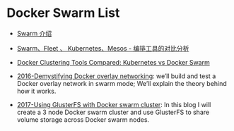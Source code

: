 # Docker Swarm List

- [Swarm 介绍](http://blog.csdn.net/wangtaoking1/article/details/46731913)

- [Swarm、Fleet 、 Kubernetes、Mesos - 编排工具的对比分析](http://www.tuicool.com/articles/vuM7zyy)

- [Docker Clustering Tools Compared: Kubernetes vs Docker Swarm](http://technologyconversations.com/2015/11/04/docker-clustering-tools-compared-kubernetes-vs-docker-swarm/)

- [2016-Demystifying Docker overlay networking](http://blog.nigelpoulton.com/demystifying-docker-overlay-networking/): we’ll build and test a Docker overlay network in swarm mode; We’ll explain the theory behind how it works.

- [2017-Using GlusterFS with Docker swarm cluster](http://embaby.com/blog/using-glusterfs-docker-swarm-cluster/): In this blog I will create a 3 node Docker swarm cluster and use GlusterFS to share volume storage across Docker swarm nodes.
